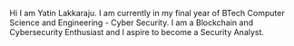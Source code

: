 Hi I am Yatin Lakkaraju. I am currently in my final year of BTech Computer Science and Engineering - Cyber Security. I am a Blockchain and Cybersecurity Enthusiast and I aspire to become a Security Analyst. 

<!--
**yatinlakkaraju123/yatinlakkaraju123** is a ✨ _special_ ✨ repository because its `README.md` (this file) appears on your GitHub profile.

Here are some ideas to get you started:

- 🔭 I’m currently working on ...
- 🌱 I’m currently learning ...
- 👯 I’m looking to collaborate on ...
- 🤔 I’m looking for help with ...
- 💬 Ask me about ...
- 📫 How to reach me: ...
- 😄 Pronouns: ...
- ⚡ Fun fact: ...
-->
